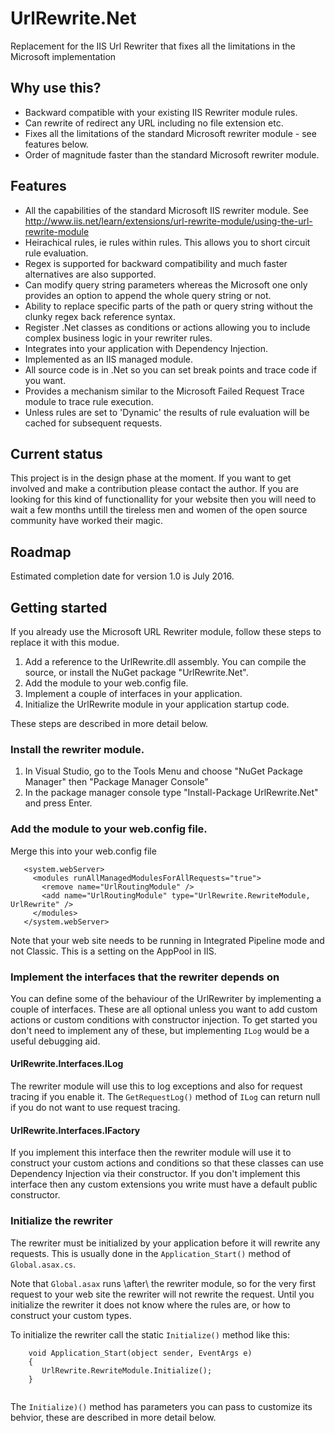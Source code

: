 # UrlRewrite.Net
Replacement for the IIS Url Rewriter that fixes all the limitations in the Microsoft implementation

## Why use this?
* Backward compatible with your existing IIS Rewriter module rules.
* Can rewrite of redirect any URL including no file extension etc.
* Fixes all the limitations of the standard Microsoft rewriter module - see features below.
* Order of magnitude faster than the standard Microsoft rewriter module.

## Features
* All the capabilities of the standard Microsoft IIS rewriter module. See http://www.iis.net/learn/extensions/url-rewrite-module/using-the-url-rewrite-module
* Heirachical rules, ie rules within rules. This allows you to short circuit rule evaluation.
* Regex is supported for backward compatibility and much faster alternatives are also supported.
* Can modify query string parameters whereas the Microsoft one only provides an option to append the whole query string or not.
* Ability to replace specific parts of the path or query string without the clunky regex back reference syntax.
* Register .Net classes as conditions or actions allowing you to include complex business logic in your rewriter rules.
* Integrates into your application with Dependency Injection.
* Implemented as an IIS managed module.
* All source code is in .Net so you can set break points and trace code if you want.
* Provides a mechanism similar to the Microsoft Failed Request Trace module to trace rule execution.
* Unless rules are set to 'Dynamic' the results of rule evaluation will be cached for subsequent requests.

## Current status
This project is in the design phase at the moment. If you want to get involved and make a contribution please contact the author. If you are 
looking for this kind of functionallity for your website then you will need to wait a few months untill the tireless men and women of the
open source community have worked their magic.

## Roadmap
Estimated completion date for version 1.0 is July 2016.

## Getting started
If you already use the Microsoft URL Rewriter module, follow these steps to replace it with this modue.

1. Add a reference to the UrlRewrite.dll assembly. You can compile the source, or install the NuGet package "UrlRewrite.Net".
2. Add the module to your web.config file.
3. Implement a couple of interfaces in your application.
4. Initialize the UrlRewrite module in your application startup code.

These steps are described in more detail below.

### Install the rewriter module.
1. In Visual Studio, go to the Tools Menu and choose "NuGet Package Manager" then "Package Manager Console"
2. In the package manager console type "Install-Package UrlRewrite.Net" and press Enter.

### Add the module to your web.config file.
Merge this into your web.config file
```
   <system.webServer>
     <modules runAllManagedModulesForAllRequests="true">
       <remove name="UrlRoutingModule" />
       <add name="UrlRoutingModule" type="UrlRewrite.RewriteModule, UrlRewrite" />
     </modules>
   </system.webServer>
```

Note that your web site needs to be running in Integrated Pipeline mode and not Classic. This is a setting on the AppPool in IIS.

### Implement the interfaces that the rewriter depends on
You can define some of the behaviour of the UrlRewriter by implementing a couple of interfaces. These are all optional unless
you want to add custom actions or custom conditions with constructor injection. To get started you don't need to implement
any of these, but implementing `ILog` would be a useful debugging aid.

#### UrlRewrite.Interfaces.ILog
The rewriter module will use this to log exceptions and also for request tracing if you enable it.
The `GetRequestLog()` method of `ILog` can return null if you do not want to use request tracing.

#### UrlRewrite.Interfaces.IFactory
If you implement this interface then the rewriter module will use it to construct your custom actions and conditions
so that these classes can use Dependency Injection via their constructor. If you don't implement this interface
then any custom extensions you write must have a default public constructor.

### Initialize the rewriter
The rewriter must be initialized by your application before it will rewrite any requests. This is usually done in 
the `Application_Start()` method of `Global.asax.cs`.

Note that `Global.asax` runs \after\ the rewriter module, so for the very first request to your web site the 
rewriter will not rewrite the request. Until you initialize the rewriter it does not know where the rules are, or
how to construct your custom types.

To initialize the rewriter call the static `Initialize()` method like this:

```
    void Application_Start(object sender, EventArgs e)
    {
	   UrlRewrite.RewriteModule.Initialize();
    }
   
```

The `Initialize)()` method has parameters you can pass to customize its behvior, these are described in more detail below.
